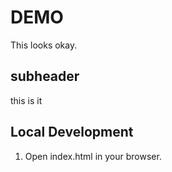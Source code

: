 # DEMO

This looks okay.

## subheader
 
 this is it

 ## Local Development

  1. Open index.html in your browser. 
